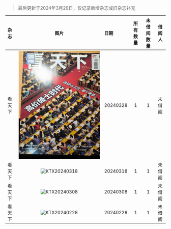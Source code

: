 > 最后更新于2024年3月29日，仅记录新增杂志或旧杂志补充

| 杂志 | 图片 | 日期 | 所有数量 | 未借阅数量 | 借阅人 |
| :--- | :---: | :--- | :---: | :---: | :---: |
| 看天下 | ![KTX20240328](magazine/KTX/image/KTX20240328.jpg) | 20240328 | 1 | 1 | 未借阅 |
| 看天下 | ![KTX20240318](magazine/KTX/image/KTX20240318.jpg) | 20240318 | 1 | 1 | 未借阅 |
| 看天下 | ![KTX20240308](magazine/KTX/image/KTX20240308.jpg) | 20240308 | 1 | 1 | 未借阅 |
| 看天下 | ![KTX20240228](magazine/KTX/image/KTX20240228.jpg) | 20240228 | 1 | 1 | 未借阅 |